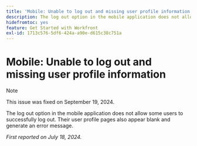 ```yaml
---
title: 'Mobile: Unable to log out and missing user profile information'
description: The log out option in the mobile application does not allow some users to successfully log out. Their user profile pages also appear blank and generate an error message.
hidefromtoc: yes
feature: Get Started with Workfront
exl-id: 1713c576-5df6-424a-a90e-d615c38c751a
---
```

# Mobile: Unable to log out and missing user profile information

>[!NOTE]
>
>This issue was fixed on September 19, 2024.

The log out option in the mobile application does not allow some users to successfully log out. Their user profile pages also appear blank and generate an error message.

_First reported on July 18, 2024._
